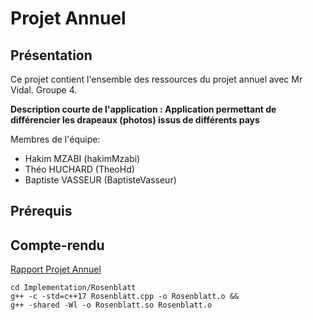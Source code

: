 # Projet Annuel

## Présentation

Ce projet contient l'ensemble des ressources du projet annuel avec Mr Vidal. Groupe 4.

**Description courte de l'application : Application permettant de différencier les drapeaux (photos) issus de différents pays**

Membres de l'équipe:
* Hakim MZABI (hakimMzabi)
* Théo HUCHARD (TheoHd)
* Baptiste VASSEUR (BaptisteVasseur)

## Prérequis

## Compte-rendu

[Rapport Projet Annuel](https://docs.google.com/document/d/1lM383HdgLVEmQjvW0Nz036tlL89UG1IHnfgbQYwYco0/edit?usp=sharing)

```shell
cd Implementation/Rosenblatt 
g++ -c -std=c++17 Rosenblatt.cpp -o Rosenblatt.o &&
g++ -shared -Wl -o Rosenblatt.so Rosenblatt.o
```

